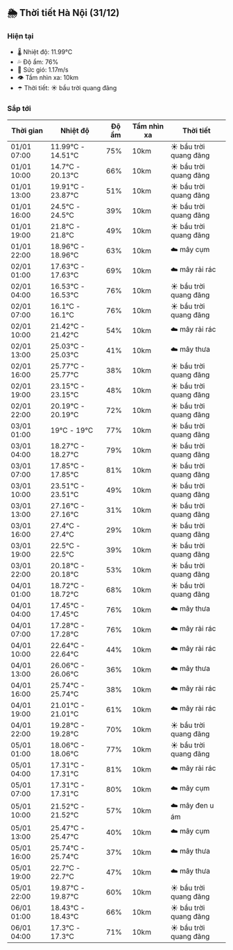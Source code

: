## 🌦️ Thời tiết Hà Nội (31/12)

### Hiện tại

- 🌡️ Nhiệt độ: 11.99℃
- 💦 Độ ẩm: 76%
- 💨 Sức gió: 1.17m/s
- 👁️ Tầm nhìn xa: 10km
- ☂️ Thời tiết: ☀️ bầu trời quang đãng

### Sắp tới

| Thời gian | Nhiệt độ | Độ ẩm | Tầm nhìn xa | Thời tiết |
| --- | --- | --- | --- | --- |
| 01/01 07:00 | 11.99℃ - 14.51℃ | 75% | 10km | ☀️ bầu trời quang đãng |
| 01/01 10:00 | 14.7℃ - 20.13℃ | 66% | 10km | ☀️ bầu trời quang đãng |
| 01/01 13:00 | 19.91℃ - 23.87℃ | 51% | 10km | ☀️ bầu trời quang đãng |
| 01/01 16:00 | 24.5℃ - 24.5℃ | 39% | 10km | ☀️ bầu trời quang đãng |
| 01/01 19:00 | 21.8℃ - 21.8℃ | 49% | 10km | ☀️ bầu trời quang đãng |
| 01/01 22:00 | 18.96℃ - 18.96℃ | 63% | 10km | ☁️ mây cụm |
| 02/01 01:00 | 17.63℃ - 17.63℃ | 69% | 10km | ☁️ mây rải rác |
| 02/01 04:00 | 16.53℃ - 16.53℃ | 76% | 10km | ☀️ bầu trời quang đãng |
| 02/01 07:00 | 16.1℃ - 16.1℃ | 76% | 10km | ☀️ bầu trời quang đãng |
| 02/01 10:00 | 21.42℃ - 21.42℃ | 54% | 10km | ☁️ mây rải rác |
| 02/01 13:00 | 25.03℃ - 25.03℃ | 41% | 10km | ☁️ mây thưa |
| 02/01 16:00 | 25.77℃ - 25.77℃ | 38% | 10km | ☀️ bầu trời quang đãng |
| 02/01 19:00 | 23.15℃ - 23.15℃ | 48% | 10km | ☀️ bầu trời quang đãng |
| 02/01 22:00 | 20.19℃ - 20.19℃ | 72% | 10km | ☀️ bầu trời quang đãng |
| 03/01 01:00 | 19℃ - 19℃ | 77% | 10km | ☀️ bầu trời quang đãng |
| 03/01 04:00 | 18.27℃ - 18.27℃ | 79% | 10km | ☀️ bầu trời quang đãng |
| 03/01 07:00 | 17.85℃ - 17.85℃ | 81% | 10km | ☀️ bầu trời quang đãng |
| 03/01 10:00 | 23.51℃ - 23.51℃ | 49% | 10km | ☀️ bầu trời quang đãng |
| 03/01 13:00 | 27.16℃ - 27.16℃ | 31% | 10km | ☀️ bầu trời quang đãng |
| 03/01 16:00 | 27.4℃ - 27.4℃ | 29% | 10km | ☀️ bầu trời quang đãng |
| 03/01 19:00 | 22.5℃ - 22.5℃ | 39% | 10km | ☀️ bầu trời quang đãng |
| 03/01 22:00 | 20.18℃ - 20.18℃ | 53% | 10km | ☀️ bầu trời quang đãng |
| 04/01 01:00 | 18.72℃ - 18.72℃ | 68% | 10km | ☀️ bầu trời quang đãng |
| 04/01 04:00 | 17.45℃ - 17.45℃ | 76% | 10km | ☁️ mây thưa |
| 04/01 07:00 | 17.28℃ - 17.28℃ | 76% | 10km | ☁️ mây rải rác |
| 04/01 10:00 | 22.64℃ - 22.64℃ | 44% | 10km | ☁️ mây rải rác |
| 04/01 13:00 | 26.06℃ - 26.06℃ | 36% | 10km | ☁️ mây thưa |
| 04/01 16:00 | 25.74℃ - 25.74℃ | 38% | 10km | ☁️ mây rải rác |
| 04/01 19:00 | 21.01℃ - 21.01℃ | 61% | 10km | ☁️ mây rải rác |
| 04/01 22:00 | 19.28℃ - 19.28℃ | 70% | 10km | ☀️ bầu trời quang đãng |
| 05/01 01:00 | 18.06℃ - 18.06℃ | 77% | 10km | ☀️ bầu trời quang đãng |
| 05/01 04:00 | 17.31℃ - 17.31℃ | 81% | 10km | ☁️ mây rải rác |
| 05/01 07:00 | 17.31℃ - 17.31℃ | 80% | 10km | ☁️ mây cụm |
| 05/01 10:00 | 21.52℃ - 21.52℃ | 57% | 10km | ☁️ mây đen u ám |
| 05/01 13:00 | 25.47℃ - 25.47℃ | 40% | 10km | ☁️ mây cụm |
| 05/01 16:00 | 25.74℃ - 25.74℃ | 37% | 10km | ☁️ mây thưa |
| 05/01 19:00 | 22.7℃ - 22.7℃ | 47% | 10km | ☁️ mây thưa |
| 05/01 22:00 | 19.87℃ - 19.87℃ | 60% | 10km | ☀️ bầu trời quang đãng |
| 06/01 01:00 | 18.43℃ - 18.43℃ | 66% | 10km | ☀️ bầu trời quang đãng |
| 06/01 04:00 | 17.3℃ - 17.3℃ | 71% | 10km | ☀️ bầu trời quang đãng |
